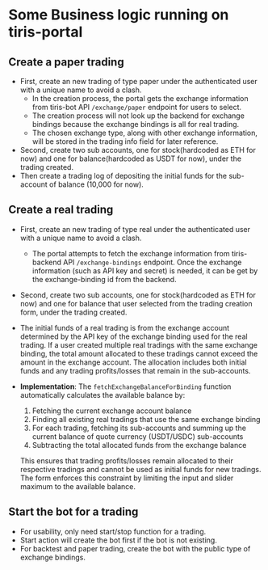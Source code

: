 # Some Business logic running on tiris-portal

## Create a paper trading
- First, create an new trading of type paper under the authenticated user with a unique name to avoid a clash.
  - In the creation process, the portal gets the exchange information from tiris-bot API `/exchange/paper` endpoint for users to select.
  - The creation process will not look up the backend for exchange bindings because the exchange bindings is all for real trading.
  - The chosen exchange type, along with other exchange information, will be stored in the trading info field for later reference.
- Second, create two sub accounts, one for stock(hardcoded as ETH for now) and one for balance(hardcoded as USDT for now), under the trading created.
- Then create a trading log of depositing the initial funds for the sub-account of balance (10,000 for now).

## Create a real trading
- First, create an new trading of type real under the authenticated user with a unique name to avoid a clash.
  - The portal attempts to fetch the exchange information from tiris-backend API `/exchange-bindings` endpoint. Once the exchange information (such as API key and secret) is needed, it can be get by the exchange-binding id from the backend. 
- Second, create two sub accounts, one for stock(hardcoded as ETH for now) and one for balance that user selected from the trading creation form, under the trading created.
- The initial funds of a real trading is from the exchange account determined by the API key of the exchange binding used for the real trading. If a user created multiple real tradings with the same exchange binding, the total amount allocated to these tradings cannot exceed the amount in the exchange account. The allocation includes both initial funds and any trading profits/losses that remain in the sub-accounts.
- **Implementation**: The `fetchExchangeBalanceForBinding` function automatically calculates the available balance by:
  1. Fetching the current exchange account balance
  2. Finding all existing real tradings that use the same exchange binding
  3. For each trading, fetching its sub-accounts and summing up the current balance of quote currency (USDT/USDC) sub-accounts
  4. Subtracting the total allocated funds from the exchange balance

  This ensures that trading profits/losses remain allocated to their respective tradings and cannot be used as initial funds for new tradings. The form enforces this constraint by limiting the input and slider maximum to the available balance. 

## Start the bot for a trading
- For usability, only need start/stop function for a trading.
- Start action will create the bot first if the bot is not existing.
- For backtest and paper trading, create the bot with the public type of exchange bindings.
